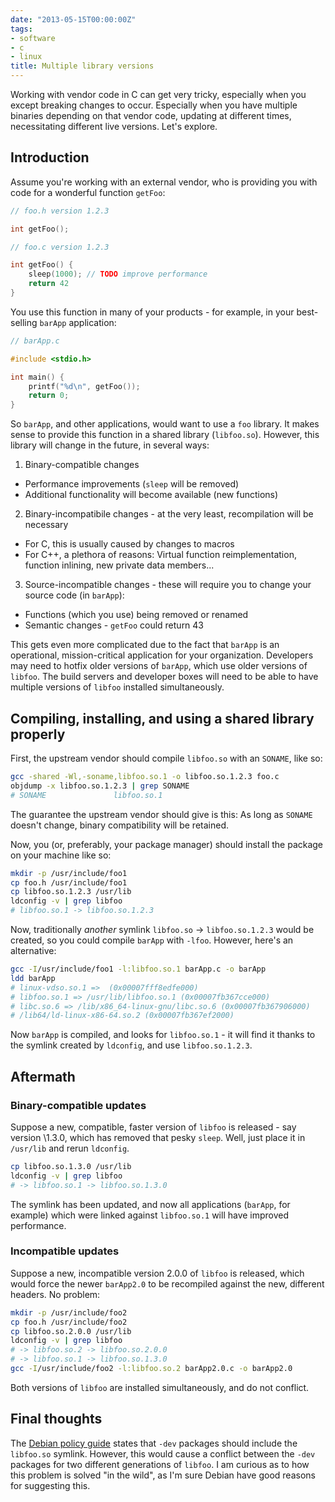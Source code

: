 ```yaml
---
date: "2013-05-15T00:00:00Z"
tags:
- software
- c
- linux
title: Multiple library versions
---
```


Working with vendor code in C can get very tricky, especially when you except breaking changes to occur. Especially when you have multiple binaries depending on that vendor code, updating at different times, necessitating different live versions. Let's explore.

## Introduction

Assume you're working with an external vendor, who is providing you with code
for a wonderful function `getFoo`:

```cpp
// foo.h version 1.2.3

int getFoo();

// foo.c version 1.2.3

int getFoo() {
	sleep(1000); // TODO improve performance
	return 42
}
```

You use this function in many of your products - for example, in your
best-selling `barApp` application:

```cpp
// barApp.c

#include <stdio.h>

int main() {
	printf("%d\n", getFoo());
	return 0;
}
```

So `barApp`, and other applications, would want to use a `foo` library.  It
makes sense to provide this function in a shared library (`libfoo.so`).
However, this library will change in the future, in several ways:

1. Binary-compatible changes
  - Performance improvements (`sleep` will be removed)
  - Additional functionality will become available (new functions)
2. Binary-incompatibile changes - at the very least, recompilation will be necessary
  - For C, this is usually caused by changes to macros
  - For C++, a plethora of reasons: Virtual function reimplementation, function
    inlining, new private data members...
3. Source-incompatible changes - these will require you to change your source
   code (in `barApp`):
  - Functions (which you use) being removed or renamed
  - Semantic changes - `getFoo` could return 43

This gets even more complicated due to the fact that `barApp` is an operational,
mission-critical application for your organization. Developers may need to
hotfix older versions of `barApp`, which use older versions of `libfoo`. The build
servers and developer boxes will need to be able to have multiple versions of
`libfoo` installed simultaneously.

## Compiling, installing, and using a shared library properly

First, the upstream vendor should compile `libfoo.so` with an `SONAME`, like so:

```bash
gcc -shared -Wl,-soname,libfoo.so.1 -o libfoo.so.1.2.3 foo.c
objdump -x libfoo.so.1.2.3 | grep SONAME
# SONAME               libfoo.so.1
```

The guarantee the upstream vendor should give is this: As long as `SONAME`
doesn't change, binary compatibility will be retained.

Now, you (or, preferably, your package manager) should install the package on your machine like so:

```bash
mkdir -p /usr/include/foo1
cp foo.h /usr/include/foo1
cp libfoo.so.1.2.3 /usr/lib
ldconfig -v | grep libfoo
# libfoo.so.1 -> libfoo.so.1.2.3
```

Now, traditionally _another_ symlink `libfoo.so` -> `libfoo.so.1.2.3` would be
created, so you could compile `barApp` with `-lfoo`. However, here's an
alternative:

```bash
gcc -I/usr/include/foo1 -l:libfoo.so.1 barApp.c -o barApp
ldd barApp
# linux-vdso.so.1 =>  (0x00007fff8edfe000)
# libfoo.so.1 => /usr/lib/libfoo.so.1 (0x00007fb367cce000)
# libc.so.6 => /lib/x86_64-linux-gnu/libc.so.6 (0x00007fb367906000)
# /lib64/ld-linux-x86-64.so.2 (0x00007fb367ef2000)
```

Now `barApp` is compiled, and looks for `libfoo.so.1` - it will find it thanks
to the symlink created by `ldconfig`, and use `libfoo.so.1.2.3`.

## Aftermath

### Binary-compatible updates

Suppose a new, compatible, faster version of `libfoo` is released - say version
\1.3.0, which has removed that pesky `sleep`. Well, just place it in `/usr/lib`
and rerun `ldconfig`.

```bash
cp libfoo.so.1.3.0 /usr/lib
ldconfig -v | grep libfoo
# -> libfoo.so.1 -> libfoo.so.1.3.0
```

The symlink has been updated, and now all applications (`barApp`, for example)
which were linked against `libfoo.so.1` will have improved performance.

### Incompatible updates

Suppose a new, incompatible version 2.0.0 of `libfoo` is released, which would
force the newer `barApp2.0` to be recompiled against the new, different
headers. No problem:

```bash
mkdir -p /usr/include/foo2
cp foo.h /usr/include/foo2
cp libfoo.so.2.0.0 /usr/lib
ldconfig -v | grep libfoo
# -> libfoo.so.2 -> libfoo.so.2.0.0
# -> libfoo.so.1 -> libfoo.so.1.3.0
gcc -I/usr/include/foo2 -l:libfoo.so.2 barApp2.0.c -o barApp2.0
```

Both versions of `libfoo` are installed simultaneously, and do not conflict.

## Final thoughts

The [Debian policy guide][policy] states that `-dev` packages should include
the `libfoo.so` symlink. However, this would cause a conflict between the
`-dev` packages for two different generations of `libfoo`. I am curious as to
how this problem is solved "in the wild", as I'm sure Debian have good reasons
for suggesting this.

[policy]: http://www.debian.org/doc/debian-policy/ch-sharedlibs.html#s-sharedlibs-runtime
